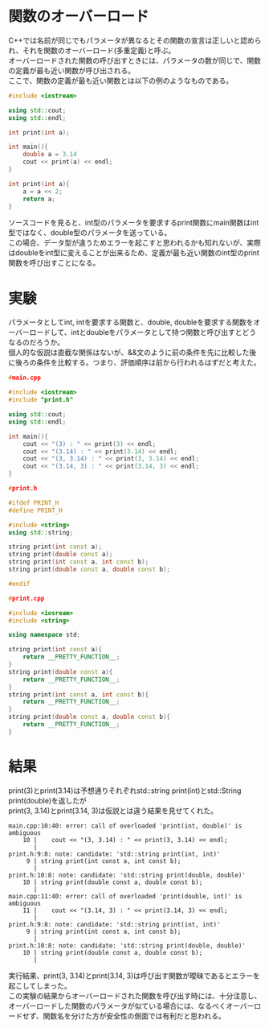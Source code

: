 # 関数のオーバーロード
C++では名前が同じでもパラメータが異なるとその関数の宣言は正しいと認められ、それを関数のオーバーロード(多重定義)と呼ぶ。\
オーバーロードされた関数の呼び出すときには、パラメータの数が同じで、関数の定義が最も近い関数が呼び出される。\
ここで、関数の定義が最も近い関数とは以下の例のようなものである。
```cpp
#include <iostream>

using std::cout;
using std::endl;

int print(int a);

int main(){
    double a = 3.14
    cout << print(a) << endl;
}

int print(int a){
    a = a << 2;
    return a;
}
```
ソースコードを見ると、int型のパラメータを要求するprint関数にmain関数はint型ではなく、double型のパラメータを送っている。\
この場合、データ型が違うためエラーを起こすと思われるかも知れないが、実際はdoubleをint型に変えることが出来るため、定義が最も近い関数のint型のprint関数を呼び出すことになる。

# 実験
パラメータとしてint, intを要求する関数と、double, doubleを要求する関数をオーバーロードして、intとdoubleをパラメータとして持つ関数と呼び出すとどうなるのだろうか。\
個人的な仮説は直截な関係はないが、&&文のように前の条件を先に比較した後に後ろの条件を比較する。つまり、評価順序は前から行われるはずだと考えた。
```cpp
#main.cpp

#include <iostream>
#include "print.h"

using std::cout;
using std::endl;

int main(){
    cout << "(3) : " << print(3) << endl;
    cout << "(3.14) : " << print(3.14) << endl;
    cout << "(3, 3.14) : " << print(3, 3.14) << endl;
    cout << "(3.14, 3) : " << print(3.14, 3) << endl;
}

```
```cpp
#print.h

#ifdef PRINT_H
#define PRINT_H

#include <string>
using std::string;

string print(int const a);
string print(double const a);
string print(int const a, int const b);
string print(double const a, double const b);

#endif
```

```cpp
#print.cpp

#include <iosream>
#include <string>

using namespace std;

string print(int const a){
    return __PRETTY_FUNCTION__;
}
string print(double const a){
    return __PRETTY_FUNCTION__;
}
string print(int const a, int const b){
    return __PRETTY_FUNCTION__;
}
string print(double const a, double const b){
    return __PRETTY_FUNCTION__;
}
```
# 結果
print(3)とprint(3.14)は予想通りそれぞれstd::string print(int)とstd::String print(double)を返したが\
print(3, 3.14)とprint(3.14, 3)は仮説とは違う結果を見せてくれた。
```
main.cpp:10:40: error: call of overloaded 'print(int, double)' is ambiguous
    10 |    cout << "(3, 3.14) : " << print(3, 3.14) << endl;
       |
print.h:9:8: note: candidate: 'std::string print(int, int)' 
     9 | string print(int const a, int const b);
       |
print.h:10:8: note: candidate: 'std::string print(double, double)' 
    10 | string print(double const a, double const b);
       |
main.cpp:11:40: error: call of overloaded 'print(double, int)' is ambiguous
    11 |    cout << "(3.14, 3) : " << print(3.14, 3) << endl;
       |
print.h:9:8: note: candidate: 'std::string print(int, int)' 
     9 | string print(int const a, int const b);
       |
print.h:10:8: note: candidate: 'std::string print(double, double)' 
    10 | string print(double const a, double const b);
       |
```
実行結果、print(3, 3.14)とprint(3.14, 3)は呼び出す関数が曖昧であるとエラーを起こしてしまった。\
この実験の結果からオーバーロードされた関数を呼び出す時には、十分注意し、オーバーロードした関数のパラメータが似ている場合には、なるべくオーバーロードせず、関数名を分けた方が安全性の側面では有利だと思われる。